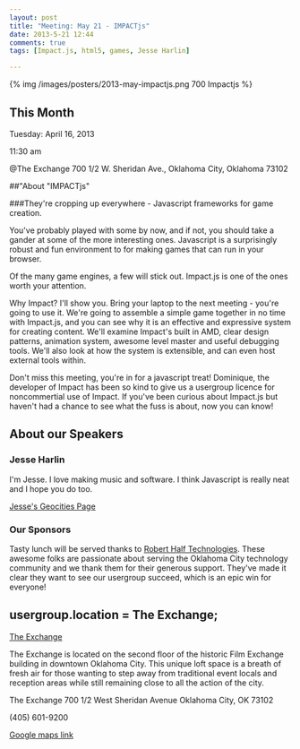```yaml
---
layout: post
title: "Meeting: May 21 - IMPACTjs"
date: 2013-5-21 12:44
comments: true
tags: [Impact.js, html5, games, Jesse Harlin]

---
```

{% img /images/posters/2013-may-impactjs.png 700 Impactjs %}

## This Month

Tuesday: April 16, 2013 

11:30 am

@The Exchange
700 1/2 W. Sheridan Ave.,
Oklahoma City, Oklahoma
73102




##"About "IMPACTjs" 

###They're cropping up everywhere - Javascript frameworks for game creation.

You've probably played with some by now, and if not, you should take a gander at some of the more interesting ones. Javascript is a surprisingly robust and fun environment to for making games that can run in your browser.

Of the many game engines, a few will stick out. Impact.js is one of the ones worth your attention.

Why Impact? I'll show you. Bring your laptop to the next meeting - you're going to use it. We're going to assemble a simple game together in no time with Impact.js, and you can see why it is an effective and expressive system for creating content. We'll examine Impact's built in AMD, clear design patterns, animation system, awesome level master and useful debugging tools. We'll also look at how the system is extensible, and can even host external tools within.

Don't miss this meeting, you're in for a javascript treat! Dominique, the developer of Impact has been so kind to give us a usergroup licence for noncommertial use of Impact. If you've been curious about Impact.js but haven't had a chance to see what the fuss is about, now you can know! 

<!-- more -->

## About our Speakers

### Jesse Harlin
I'm Jesse. I love making music and software. I think Javascript is really neat and I hope you do too.

[Jesse's Geocities Page](http://www.jesseharlin.net/)

### Our Sponsors
Tasty lunch will be served thanks to [Robert Half Technologies](http://www.roberthalftechnology.com/). These awesome folks are passionate about serving the Oklahoma City technology community and we thank them for their generous support. They've made it clear they want to see our usergroup succeed, which is an epic win for everyone!

## usergroup.location = The Exchange;


[The Exchange](http://www.exchangeokc.com/) 

The Exchange is located on the second floor of the historic Film Exchange building in downtown Oklahoma City.  This unique loft space is a breath of fresh air for those wanting to step away from traditional event locals and reception areas while still remaining close to all the action of the city.

The Exchange
700 1/2 West Sheridan Avenue
Oklahoma City, OK 73102

(405) 601-9200    


[Google maps link](https://maps.google.com/maps?q=+700+West+Sheridan+Avenue+Oklahoma+City,+OK+73102&hl=en&sll=37.0625,-95.677068&sspn=83.75977,57.919922&hnear=700+W+Sheridan+Ave,+Oklahoma+City,+Oklahoma+73102&t=m&z=17)

